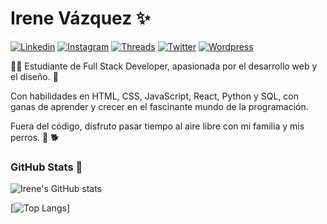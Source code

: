 # Irene Vázquez ✨

[![Linkedin](https://img.shields.io/badge/LinkedIn-0077B5?style=for-the-badge&logo=linkedin&logoColor=white "Linkedin")](https://www.linkedin.com/in/irene-vazquez-sanchez-727a662a2/ "Linkedin")
[![Instagram](https://img.shields.io/badge/Instagram-E4405F?style=for-the-badge&logo=instagram&logoColor=white "Instagram")](https://www.instagram.com/iirene_vs/ "Instagram")
[![Threads](https://img.shields.io/badge/Threads-000000?style=for-the-badge&logo=Threads&logoColor=white "Threads")](https://www.threads.net/@iirene_vs "Threads")
[![Twitter](https://img.shields.io/badge/X-000000?style=for-the-badge&logo=x&logoColor=white "Twitter")](https://twitter.com/iirenevs_dev "Twitter")
[![Wordpress](https://img.shields.io/badge/Wordpress-21759B?style=for-the-badge&logo=wordpress&logoColor=white "Wordpress")](https://twitter.com/iirenevs_dev "Wordpress")


:woman_technologist: Estudiante de Full Stack Developer, apasionada por el desarrollo web y el diseño. :unicorn: 

Con habilidades en HTML, CSS, JavaScript, React, Python y SQL, con ganas de aprender y crecer en el fascinante mundo de la programación.

Fuera del código, disfruto pasar tiempo al aire libre con mi familia y mis perros. :sunrise_over_mountains: :dog2:

<!-- ### Repositorios

Voy compartiendo mi aprendizaje a través de los repositorios que véis a continuación:-->

### GitHub Stats :dizzy:

![Irene's GitHub stats](https://github-readme-stats.vercel.app/api?username=iirenevs&show_icons=true&show=prs_merged&theme=cobalt)

[![Top Langs](https://github-readme-stats.vercel.app/api/top-langs/?username=iirenevs&theme=cobalt)]
